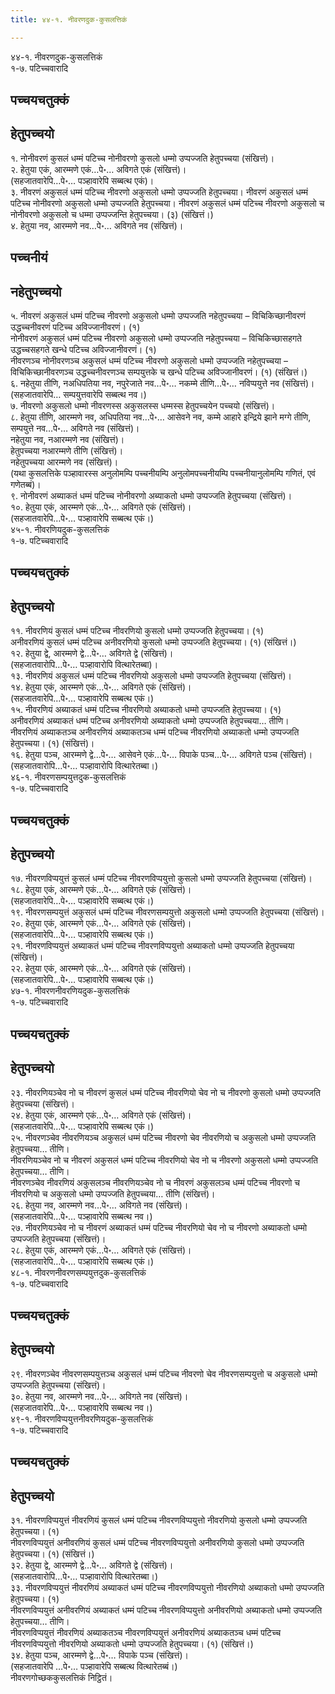 ```yaml
---
title: ४४-१. नीवरणदुक-कुसलत्तिकं

---
```

४४-१. नीवरणदुक-कुसलत्तिकं  
१-७. पटिच्चवारादि  


## पच्चयचतुक्कं



## हेतुपच्चयो

१. नोनीवरणं कुसलं धम्मं पटिच्च नोनीवरणो कुसलो धम्मो उप्पज्जति हेतुपच्चया (संखित्तं)।  
२. हेतुया एकं, आरम्मणे एकं…पे॰… अविगते एकं (संखित्तं)।  
(सहजातवारेपि…पे॰… पञ्हावारेपि सब्बत्थ एकं)।  
३. नीवरणं अकुसलं धम्मं पटिच्च नीवरणो अकुसलो धम्मो उप्पज्जति हेतुपच्चया। नीवरणं अकुसलं धम्मं पटिच्च नोनीवरणो अकुसलो धम्मो उप्पज्जति हेतुपच्चया। नीवरणं अकुसलं धम्मं पटिच्च नीवरणो अकुसलो च नोनीवरणो अकुसलो च धम्मा उप्पज्जन्ति हेतुपच्चया। (३) (संखित्तं।)  
४. हेतुया नव, आरम्मणे नव…पे॰… अविगते नव (संखित्तं)।  


## पच्चनीयं



## नहेतुपच्चयो

५. नीवरणं अकुसलं धम्मं पटिच्च नीवरणो अकुसलो धम्मो उप्पज्जति नहेतुपच्चया – विचिकिच्छानीवरणं उद्धच्चनीवरणं पटिच्च अविज्जानीवरणं। (१)  
नोनीवरणं अकुसलं धम्मं पटिच्च नीवरणो अकुसलो धम्मो उप्पज्जति नहेतुपच्चया – विचिकिच्छासहगते उद्धच्चसहगते खन्धे पटिच्च अविज्जानीवरणं। (१)  
नीवरणञ्च नोनीवरणञ्च अकुसलं धम्मं पटिच्च नीवरणो अकुसलो धम्मो उप्पज्जति नहेतुपच्चया – विचिकिच्छानीवरणञ्च उद्धच्चनीवरणञ्च सम्पयुत्तके च खन्धे पटिच्च अविज्जानीवरणं। (१) (संखित्तं।)  
६. नहेतुया तीणि, नअधिपतिया नव, नपुरेजाते नव…पे॰… नकम्मे तीणि…पे॰… नविप्पयुत्ते नव (संखित्तं)।  
(सहजातवारेपि… सम्पयुत्तवारेपि सब्बत्थ नव।)  
७. नीवरणो अकुसलो धम्मो नीवरणस्स अकुसलस्स धम्मस्स हेतुपच्चयेन पच्चयो (संखित्तं)।  
८. हेतुया तीणि, आरम्मणे नव, अधिपतिया नव…पे॰… आसेवने नव, कम्मे आहारे इन्द्रिये झाने मग्गे तीणि, सम्पयुत्ते नव…पे॰… अविगते नव (संखित्तं)।  
नहेतुया नव, नआरम्मणे नव (संखित्तं)।  
हेतुपच्चया नआरम्मणे तीणि (संखित्तं)।  
नहेतुपच्चया आरम्मणे नव (संखित्तं)।  
(यथा कुसलत्तिके पञ्हावारस्स अनुलोमम्पि पच्चनीयम्पि अनुलोमपच्चनीयम्पि पच्चनीयानुलोमम्पि गणितं, एवं गणेतब्बं)।  
९. नोनीवरणं अब्याकतं धम्मं पटिच्च नोनीवरणो अब्याकतो धम्मो उप्पज्जति हेतुपच्चया (संखित्तं)।  
१०. हेतुया एकं, आरम्मणे एकं…पे॰… अविगते एकं (संखित्तं)।  
(सहजातवारेपि…पे॰… पञ्हावारेपि सब्बत्थ एकं।)  
४५-१. नीवरणियदुक-कुसलत्तिकं  
१-७. पटिच्चवारादि  


## पच्चयचतुक्कं



## हेतुपच्चयो

११. नीवरणियं कुसलं धम्मं पटिच्च नीवरणियो कुसलो धम्मो उप्पज्जति हेतुपच्चया। (१)  
अनीवरणियं कुसलं धम्मं पटिच्च अनीवरणियो कुसलो धम्मो उप्पज्जति हेतुपच्चया। (१) (संखित्तं।)  
१२. हेतुया द्वे, आरम्मणे द्वे…पे॰… अविगते द्वे (संखित्तं)।  
(सहजातवारोपि…पे॰… पञ्हावारोपि वित्थारेतब्बा)।  
१३. नीवरणियं अकुसलं धम्मं पटिच्च नीवरणियो अकुसलो धम्मो उप्पज्जति हेतुपच्चया (संखित्तं)।  
१४. हेतुया एकं, आरम्मणे एकं…पे॰… अविगते एकं (संखित्तं)।  
(सहजातवारेपि…पे॰… पञ्हावारेपि सब्बत्थ एकं।)  
१५. नीवरणियं अब्याकतं धम्मं पटिच्च नीवरणियो अब्याकतो धम्मो उप्पज्जति हेतुपच्चया। (१)  
अनीवरणियं अब्याकतं धम्मं पटिच्च अनीवरणियो अब्याकतो धम्मो उप्पज्जति हेतुपच्चया… तीणि।  
नीवरणियं अब्याकतञ्च अनीवरणियं अब्याकतञ्च धम्मं पटिच्च नीवरणियो अब्याकतो धम्मो उप्पज्जति हेतुपच्चया। (१) (संखित्तं)।  
१६. हेतुया पञ्च, आरम्मणे द्वे…पे॰… आसेवने एकं…पे॰… विपाके पञ्च…पे॰… अविगते पञ्च (संखित्तं)। (सहजातवारोपि…पे॰… पञ्हावारोपि वित्थारेतब्बा।)  
४६-१. नीवरणसम्पयुत्तदुक-कुसलत्तिकं  
१-७. पटिच्चवारादि  


## पच्चयचतुक्कं



## हेतुपच्चयो

१७. नीवरणविप्पयुत्तं कुसलं धम्मं पटिच्च नीवरणविप्पयुत्तो कुसलो धम्मो उप्पज्जति हेतुपच्चया (संखित्तं)।  
१८. हेतुया एकं, आरम्मणे एकं…पे॰… अविगते एकं (संखित्तं)।  
(सहजातवारेपि…पे॰… पञ्हावारेपि सब्बत्थ एकं।)  
१९. नीवरणसम्पयुत्तं अकुसलं धम्मं पटिच्च नीवरणसम्पयुत्तो अकुसलो धम्मो उप्पज्जति हेतुपच्चया (संखित्तं)।  
२०. हेतुया एकं, आरम्मणे एकं…पे॰… अविगते एकं (संखित्तं)।  
(सहजातवारेपि…पे॰… पञ्हावारेपि सब्बत्थ एकं।)  
२१. नीवरणविप्पयुत्तं अब्याकतं धम्मं पटिच्च नीवरणविप्पयुत्तो अब्याकतो धम्मो उप्पज्जति हेतुपच्चया (संखित्तं)।  
२२. हेतुया एकं, आरम्मणे एकं…पे॰… अविगते एकं (संखित्तं)।  
(सहजातवारेपि…पे॰… पञ्हावारेपि सब्बत्थ एकं।)  
४७-१. नीवरणनीवरणियदुक-कुसलत्तिकं  
१-७. पटिच्चवारादि  


## पच्चयचतुक्कं



## हेतुपच्चयो

२३. नीवरणियञ्चेव नो च नीवरणं कुसलं धम्मं पटिच्च नीवरणियो चेव नो च नीवरणो कुसलो धम्मो उप्पज्जति हेतुपच्चया (संखित्तं)।  
२४. हेतुया एकं, आरम्मणे एकं…पे॰… अविगते एकं (संखित्तं)।  
(सहजातवारेपि…पे॰… पञ्हावारेपि सब्बत्थ एकं।)  
२५. नीवरणञ्चेव नीवरणियञ्च अकुसलं धम्मं पटिच्च नीवरणो चेव नीवरणियो च अकुसलो धम्मो उप्पज्जति हेतुपच्चया… तीणि।  
नीवरणियञ्चेव नो च नीवरणं अकुसलं धम्मं पटिच्च नीवरणियो चेव नो च नीवरणो अकुसलो धम्मो उप्पज्जति हेतुपच्चया… तीणि।  
नीवरणञ्चेव नीवरणियं अकुसलञ्च नीवरणियञ्चेव नो च नीवरणं अकुसलञ्च धम्मं पटिच्च नीवरणो च नीवरणियो च अकुसलो धम्मो उप्पज्जति हेतुपच्चया… तीणि (संखित्तं)।  
२६. हेतुया नव, आरम्मणे नव…पे॰… अविगते नव (संखित्तं)।  
(सहजातवारेपि…पे॰… पञ्हावारेपि सब्बत्थ नव।)  
२७. नीवरणियञ्चेव नो च नीवरणं अब्याकतं धम्मं पटिच्च नीवरणियो चेव नो च नीवरणो अब्याकतो धम्मो उप्पज्जति हेतुपच्चया (संखित्तं)।  
२८. हेतुया एकं, आरम्मणे एकं…पे॰… अविगते एकं (संखित्तं)।  
(सहजातवारेपि…पे॰… पञ्हावारेपि सब्बत्थ एकं।)  
४८-१. नीवरणनीवरणसम्पयुत्तदुक-कुसलत्तिकं  
१-७. पटिच्चवारादि  


## पच्चयचतुक्कं



## हेतुपच्चयो

२९. नीवरणञ्चेव नीवरणसम्पयुत्तञ्च अकुसलं धम्मं पटिच्च नीवरणो चेव नीवरणसम्पयुत्तो च अकुसलो धम्मो उप्पज्जति हेतुपच्चया (संखित्तं)।  
३०. हेतुया नव, आरम्मणे नव…पे॰… अविगते नव (संखित्तं)।  
(सहजातवारेपि…पे॰… पञ्हावारेपि सब्बत्थ नव।)  
४९-१. नीवरणविप्पयुत्तनीवरणियदुक-कुसलत्तिकं  
१-७. पटिच्चवारादि  


## पच्चयचतुक्कं



## हेतुपच्चयो

३१. नीवरणविप्पयुत्तं नीवरणियं कुसलं धम्मं पटिच्च नीवरणविप्पयुत्तो नीवरणियो कुसलो धम्मो उप्पज्जति हेतुपच्चया। (१)  
नीवरणविप्पयुत्तं अनीवरणियं कुसलं धम्मं पटिच्च नीवरणविप्पयुत्तो अनीवरणियो कुसलो धम्मो उप्पज्जति हेतुपच्चया। (१) (संखित्तं।)  
३२. हेतुया द्वे, आरम्मणे द्वे…पे॰… अविगते द्वे (संखित्तं)।  
(सहजातवारोपि…पे॰… पञ्हावारोपि वित्थारेतब्बा।)  
३३. नीवरणविप्पयुत्तं नीवरणियं अब्याकतं धम्मं पटिच्च नीवरणविप्पयुत्तो नीवरणियो अब्याकतो धम्मो उप्पज्जति हेतुपच्चया। (१)  
नीवरणविप्पयुत्तं अनीवरणियं अब्याकतं धम्मं पटिच्च नीवरणविप्पयुत्तो अनीवरणियो अब्याकतो धम्मो उप्पज्जति हेतुपच्चया… तीणि।  
नीवरणविप्पयुत्तं नीवरणियं अब्याकतञ्च नीवरणविप्पयुत्तं अनीवरणियं अब्याकतञ्च धम्मं पटिच्च नीवरणविप्पयुत्तो नीवरणियो अब्याकतो धम्मो उप्पज्जति हेतुपच्चया। (१) (संखित्तं।)  
३४. हेतुया पञ्च, आरम्मणे द्वे…पे॰… विपाके पञ्च (संखित्तं)।  
(सहजातवारेपि …पे॰… पञ्हावारेपि सब्बत्थ वित्थारेतब्बं।)  
नीवरणगोच्छककुसलत्तिकं निट्ठितं।  